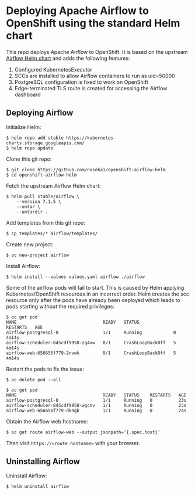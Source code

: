 # Deploying Apache Airflow to OpenShift using the standard Helm chart

This repo deploys Apache Airflow to OpenShift. It is based on the upstream [Airflow Helm chart](https://github.com/helm/charts/tree/master/stable/airflow) and adds the following features:

1. Configured KubernetesExecutor
2. SCCs are installed to allow Airflow containers to run as uid=50000
3. PostgreSQL configuration is fixed to work on OpenShift
4. Edge-terminated TLS route is created for accessing the Airflow dashboard

## Deploying Airflow

Initialize Helm:

```
$ helm repo add stable https://kubernetes-charts.storage.googleapis.com/
$ helm repo update
```

Clone this git repo:

```
$ git clone https://github.com/noseka1/openshift-airflow-helm
$ cd openshift-airflow-helm
```

Fetch the upstream Airflow Helm chart:

```
$ helm pull stable/airflow \
    --version 7.1.5 \
    --untar \
    --untardir .
```

Add templates from this git repo:

```
$ cp templates/* airflow/templates/
```

Create new project:

```
$ oc new-project airflow
```

Install Airflow:

```
$ helm install --values values.yaml airflow ./airflow
```

Some of the airflow pods will fail to start. This is caused by Helm applying Kubernetes/OpenShift resources in an incorrect order. Helm creates the scc resource only after the pods have already been deployed which leads to pods starting without the required privileges:

```
$ oc get pod
NAME                                 READY   STATUS             RESTARTS   AGE
airflow-postgresql-0                 1/1     Running            0          4m14s
airflow-scheduler-845cdf9958-zq4xw   0/1     CrashLoopBackOff   5          4m14s
airflow-web-656656f779-2nvwk         0/1     CrashLoopBackOff   5          4m14s
```

Restart the pods to fix the issue:

```
$ oc delete pod --all
```

```
$ oc get pod
NAME                                 READY   STATUS    RESTARTS   AGE
airflow-postgresql-0                 1/1     Running   0          23s
airflow-scheduler-845cdf9958-wgcnv   1/1     Running   0          25s
airflow-web-656656f779-dk9gb         1/1     Running   0          24s
```

Obtain the Airflow web hostname:
```
$ oc get route airflow-web --output jsonpath='{.spec.host}'
```

Then visit `https://<route_hostname>` with your browser.

## Uninstalling Airflow

Uninstall Airflow:

```
$ helm uninstall airflow
```
